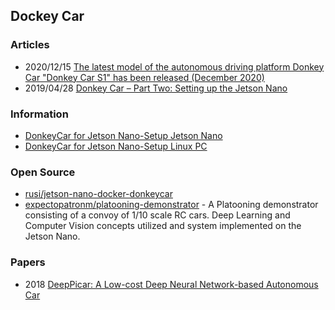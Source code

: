 ## Dockey Car


### Articles
- 2020/12/15 [The latest model of the autonomous driving platform Donkey Car "Donkey Car S1" has been released (December 2020)](https://www.tegakari.net/en/2020/12/donkey-car-s1/)
- 2019/04/28 [Donkey Car – Part Two: Setting up the Jetson Nano](https://theamateurengineersg.wordpress.com/2019/04/28/donkey-car-part-two-setting-up-the-jetson-nano/)


### Information
- [DonkeyCar for Jetson Nano-Setup Jetson Nano](https://www.waveshare.com/wiki/DonkeyCar_for_Jetson_Nano-Setup_Jetson_Nano)
- [DonkeyCar for Jetson Nano-Setup Linux PC](http://www.spotpear.com/index/study/detail/id/361.html)


### Open Source
- [rusi/jetson-nano-docker-donkeycar](https://github.com/rusi/jetson-nano-docker-donkeycar)
- [expectopatronm/platooning-demonstrator](https://github.com/expectopatronm/platooning-demonstrator) - A Platooning demonstrator consisting of a convoy of     1/10 scale RC cars. Deep Learning and Computer Vision concepts utilized and system implemented on the Jetson Nano.


### Papers
- 2018 [DeepPicar: A Low-cost Deep Neural Network-based Autonomous Car](https://arxiv.org/pdf/1712.08644.pdf)
